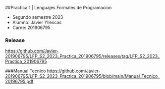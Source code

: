 ##Practica 1 | Lenguajes Formales de Programacion 

- Segundo semestre 2023
- Alumno: Javier Yllescas
- Carne: 201906795

### Release
https://github.com/Javier-201906795/LFP_S2_2023_Practica_201906795/releases/tag/LFP_S2_2023_Practica_201906795

###Manual Tecnico
https://github.com/Javier-201906795/LFP_S2_2023_Practica_201906795/blob/main/Manual_Tecnico_20196795.pdf
